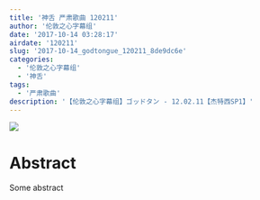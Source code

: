 ```yaml
---
title: '神舌 严肃歌曲 120211'
author: '伦敦之心字幕组'
date: '2017-10-14 03:28:17'
airdate: '120211'
slug: '2017-10-14_godtongue_120211_8de9dc6e'
categories: 
  - '伦敦之心字幕组'
  - '神舌'
tags: 
  - '严肃歌曲'
description: '【伦敦之心字幕组】ゴッドタン - 12.02.11【杰特西SP1】'
---
```


![](https://i.imgur.com/cqUUHDY.jpg)
# Abstract
Some abstract
